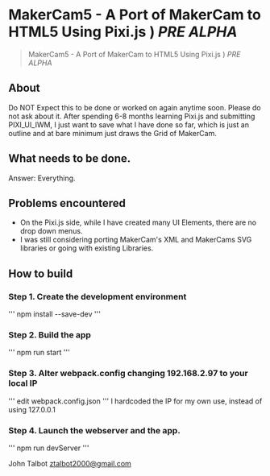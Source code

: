 # MakerCam5 - A Port of MakerCam to HTML5 Using Pixi.js ) *PRE ALPHA*
> MakerCam5 - A Port of MakerCam to HTML5 Using Pixi.js ) *PRE ALPHA*


## About

Do NOT Expect this to be done or worked on again anytime soon. Please do not ask
about it.  After spending 6-8 months learning Pixi.js and submitting PIXI_UI_IWM,
I just want to save what I have done so far, which is just an outline and at
bare minimum just draws the Grid of MakerCam.

## What needs to be done.

Answer: Everything.

## Problems encountered

- On the Pixi.js side, while I have created many UI Elements, there are no drop down menus.<BR>
- I was still considering porting MakerCam's XML and MakerCams SVG libraries or 
  going with existing Libraries. <BR>


## How to build

### Step 1.  Create the development environment
'''
npm install --save-dev
'''

### Step 2.  Build the app
'''
npm run start
'''

### Step 3.  Alter webpack.config changing 192.168.2.97 to your local IP
'''
edit webpack.config.json
'''
I hardcoded the IP for my own use, instead of using 127.0.0.1


### Step 4.  Launch the webserver and the app.
'''
npm run devServer
'''



John Talbot
ztalbot2000@gmail.com


